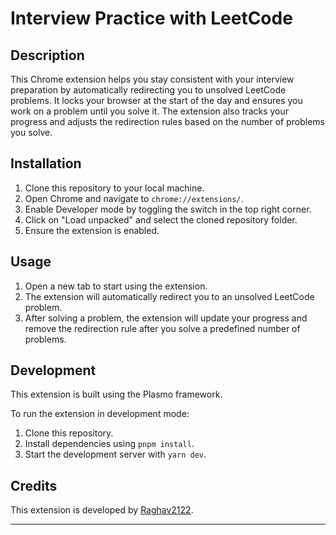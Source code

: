 

# Interview Practice with LeetCode

## Description

This Chrome extension helps you stay consistent with your interview preparation by automatically redirecting you to unsolved LeetCode problems. It locks your browser at the start of the day and ensures you work on a problem until you solve it. The extension also tracks your progress and adjusts the redirection rules based on the number of problems you solve.

## Installation

1. Clone this repository to your local machine.
2. Open Chrome and navigate to `chrome://extensions/`.
3. Enable Developer mode by toggling the switch in the top right corner.
4. Click on "Load unpacked" and select the cloned repository folder.
5. Ensure the extension is enabled.

## Usage

1. Open a new tab to start using the extension.
2. The extension will automatically redirect you to an unsolved LeetCode problem.
3. After solving a problem, the extension will update your progress and remove the redirection rule after you solve a predefined number of problems.

## Development

This extension is built using the Plasmo framework.

To run the extension in development mode:

1. Clone this repository.
2. Install dependencies using `pnpm install`.
3. Start the development server with `yarn dev`.

## Credits

This extension is developed by [Raghav2122](https://github.com/Raghav2122).

---

